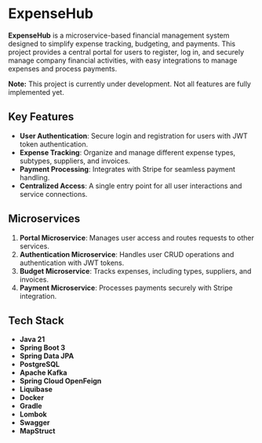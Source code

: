 # ExpenseHub

**ExpenseHub** is a microservice-based financial management system designed to simplify expense tracking, budgeting, and payments. This project provides a central portal for users to register, log in, and securely manage company financial activities, with easy integrations to manage expenses and process payments.

**Note:** This project is currently under development. Not all features are fully implemented yet.

## Key Features

- **User Authentication**: Secure login and registration for users with JWT token authentication.
- **Expense Tracking**: Organize and manage different expense types, subtypes, suppliers, and invoices.
- **Payment Processing**: Integrates with Stripe for seamless payment handling.
- **Centralized Access**: A single entry point for all user interactions and service connections.

## Microservices

1. **Portal Microservice**: Manages user access and routes requests to other services.
2. **Authentication Microservice**: Handles user CRUD operations and authentication with JWT tokens.
3. **Budget Microservice**: Tracks expenses, including types, suppliers, and invoices.
4. **Payment Microservice**: Processes payments securely with Stripe integration.

## Tech Stack

- **Java 21**
- **Spring Boot 3**
- **Spring Data JPA**
- **PostgreSQL**
- **Apache Kafka**
- **Spring Cloud OpenFeign**
- **Liquibase**
- **Docker**
- **Gradle**
- **Lombok**
- **Swagger**
- **MapStruct**
